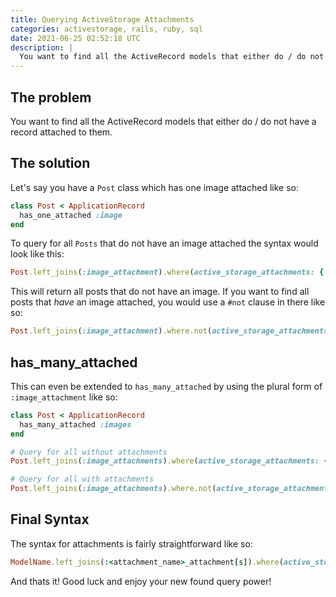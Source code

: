 ```yaml
---
title: Querying ActiveStorage Attachments
categories: activestorage, rails, ruby, sql
date: 2021-06-25 02:52:18 UTC
description: |
  You want to find all the ActiveRecord models that either do / do not have a..."
---
```


## The problem

You want to find all the ActiveRecord models that either do / do not have a record attached to them.

## The solution

Let's say you have a `Post` class which has one image attached like so:

```rb
class Post < ApplicationRecord
  has_one_attached :image
end
```

To query for all `Posts` that do not have an image attached the syntax would look like this:

```rb
Post.left_joins(:image_attachment).where(active_storage_attachments: { id: nil })
```

This will return all posts that do not have an image. If you want to find all posts that _have_ an image attached, you would use a `#not` clause in there like so:

```rb
Post.left_joins(:image_attachment).where.not(active_storage_attachments: { id: nil })
```

## has_many_attached

This can even be extended to `has_many_attached` by using the plural form of `:image_attachment` like so:

```rb
class Post < ApplicationRecord
  has_many_attached :images
end

# Query for all without attachments
Post.left_joins(:image_attachments).where(active_storage_attachments: { id: nil })

# Query for all with attachments
Post.left_joins(:image_attachments).where.not(active_storage_attachments: { id: nil })
```

## Final Syntax

The syntax for attachments is fairly straightforward like so:

```rb
ModelName.left_joins(:<attachment_name>_attachment[s]).where(active_storage_attachments: { <column>: <value> })
```

And thats it! Good luck and enjoy your new found query power!
